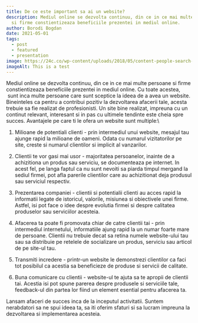 ```yaml
---
title: De ce este important sa ai un website?
description: Mediul online se dezvolta continuu, din ce in ce mai multe persoane
  si firme constientizeaza beneficiile prezentei in mediul online.
author: Borodi Bogdan
date: 2021-05-01
tags:
  - post
  - featured
  - presentation
image: https://24c.co/wp-content/uploads/2018/05/content-people-search-for-headline.jpg
imageAlt: This is a test
---
```

<!--StartFragment-->

Mediul online se dezvolta continuu, din ce in ce mai multe persoane si firme constientizeaza beneficiile prezentei in mediul online. Cu toate acestea,  sunt inca multe persoane care sunt sceptice la ideea de a avea un website. Bineinteles ca pentru a contribui pozitiv la dezvoltarea afacerii tale, acesta trebuie sa fie realizat de profesionisti. Un site bine realizat, impreuna cu un continut relevant, interesant si in pas cu ultimele tendinte este cheia spre succes. Avantajele pe care ti le ofera un website sunt multiple:\
1. Milioane de potentiali clienti - prin intermediul unui website, mesajul tau ajunge rapid la milioane de oameni. Odata cu numarul vizitatorilor pe site, creste si numarul clientilor si implicit al vanzarilor.

2. Clientii te vor gasi mai usor - majoritatea persoanelor, inainte de a achizitiona un produs sau serviciu, se documenteaza pe internet. In acest fel, pe langa faptul ca nu sunt nevoiti sa piarda timpul mergand la sediul firmei, pot afla parerile clientilor care au achizitionat deja produsul sau serviciul respectiv.

3. Prezentarea companiei - clientii si potentialii clienti au acces rapid la informatii legate de istoricul, valorile, misiunea si obiectivele unei firme. Astfel, isi pot face o idee despre evolutia firmei si despre calitatea produselor sau serviciilor acesteia.

4. Afacerea ta poate fi promovata chiar de catre clientii tai - prin intermediul internetului, informatiile ajung rapid la un numar foarte mare de persoane. Clientii nu trebuie decat sa retina numele website-ului tau sau sa distribuie pe retelele de socializare un produs, serviciu sau articol de pe site-ul tau.

5. Transmiti incredere - printr-un website le demonstrezi clientilor ca faci tot posibilul ca acestia sa beneficieze de produse si servicii de calitate.

6. Buna comunicare cu clientii - website-ul te ajuta sa te apropii de clientii tai. Acestia isi pot spune parerea despre produsele si serviciile tale, feedback-ul din partea lor fiind un element esential pentru afacerea ta.

Lansam afaceri de succes inca de la inceputul activitatii. Suntem nerabdatori sa ne spui ideea ta, sa iti oferim sfaturi si sa lucram impreuna la dezvoltarea si implementarea acesteia.



<!--EndFragment-->
